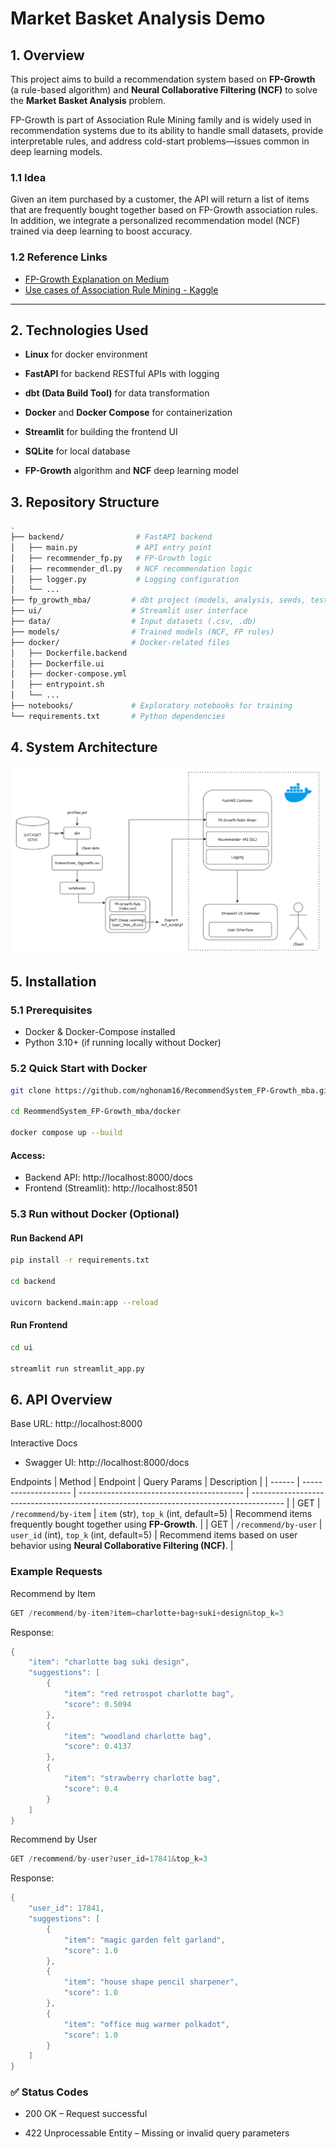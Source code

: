 # Market Basket Analysis Demo
## 1. Overview
This project aims to build a recommendation system based on **FP-Growth** (a rule-based algorithm) and **Neural Collaborative Filtering (NCF)** to solve the **Market Basket Analysis** problem.

FP-Growth is part of Association Rule Mining family and is widely used in recommendation systems due to its ability to handle small datasets, provide interpretable rules, and address cold-start problems—issues common in deep learning models.
### 1.1 Idea
Given an item purchased by a customer, the API will return a list of items that are frequently bought together based on FP-Growth association rules. In addition, we integrate a personalized recommendation model (NCF) trained via deep learning to boost accuracy.
### 1.2 Reference Links
- [FP-Growth Explanation on Medium](https://medium.com/@anilcogalan/fp-growth-algorithm-how-to-analyze-user-behavior-and-outrank-your-competitors-c39af08879db)
- [Use cases of Association Rule Mining - Kaggle](https://www.kaggle.com/code/mohammedderouiche/association-rule-mining-for-mba)
---
## 2. Technologies Used
- **Linux** for docker environment

- **FastAPI** for backend RESTful APIs with logging
- **dbt (Data Build Tool)** for data transformation
- **Docker** and **Docker Compose** for containerization
- **Streamlit** for building the frontend UI
- **SQLite** for local database
- **FP-Growth** algorithm and **NCF** deep learning model
## 3. Repository Structure
```bash
.
├── backend/                # FastAPI backend
│   ├── main.py             # API entry point
│   ├── recommender_fp.py   # FP-Growth logic
│   ├── recommender_dl.py   # NCF recommendation logic
│   ├── logger.py           # Logging configuration
│   └── ...
├── fp_growth_mba/         # dbt project (models, analysis, seeds, tests, ...)
├── ui/                    # Streamlit user interface
├── data/                  # Input datasets (.csv, .db)
├── models/                # Trained models (NCF, FP rules)
├── docker/                # Docker-related files
│   ├── Dockerfile.backend
│   ├── Dockerfile.ui
│   ├── docker-compose.yml
│   ├── entrypoint.sh
│   └── ...
├── notebooks/             # Exploratory notebooks for training
└── requirements.txt       # Python dependencies
```
## 4. System Architecture
![System Architecture](docs/image.png)
## 5. Installation
### 5.1 Prerequisites
- Docker & Docker-Compose installed
- Python 3.10+ (if running locally without Docker)
### 5.2 Quick Start with Docker
```bash
git clone https://github.com/nghonam16/RecommendSystem_FP-Growth_mba.git

cd ReommendSystem_FP-Growth_mba/docker

docker compose up --build
```
#### Access:
- Backend API: http://localhost:8000/docs
- Frontend (Streamlit): http://localhost:8501
### 5.3 Run without Docker (Optional)

#### Run Backend API
```bash
pip install -r requirements.txt

cd backend

uvicorn backend.main:app --reload
```
#### Run Frontend
```bash
cd ui

streamlit run streamlit_app.py
```
## 6. API Overview
Base URL: http://localhost:8000

Interactive Docs
- Swagger UI: http://localhost:8000/docs

Endpoints
| Method | Endpoint             | Query Params                              | Description                                                                            |
| ------ | -------------------- | ----------------------------------------- | -------------------------------------------------------------------------------------- |
| GET    | `/recommend/by-item` | `item` (str), `top_k` (int, default=5)    | Recommend items frequently bought together using **FP-Growth**.                        |
| GET    | `/recommend/by-user` | `user_id` (int), `top_k` (int, default=5) | Recommend items based on user behavior using **Neural Collaborative Filtering (NCF)**. |

### Example Requests

Recommend by Item

```cpp
GET /recommend/by-item?item=charlotte+bag+suki+design&top_k=3
```

Response:
```cpp
{
    "item": "charlotte bag suki design",
    "suggestions": [
        {
            "item": "red retrospot charlotte bag",
            "score": 0.5094
        },
        {
            "item": "woodland charlotte bag",
            "score": 0.4137
        },
        {
            "item": "strawberry charlotte bag",
            "score": 0.4
        }
    ]
}
```
Recommend by User
```cpp
GET /recommend/by-user?user_id=17841&top_k=3
```

Response:
```cpp
{
    "user_id": 17841,
    "suggestions": [
        {
            "item": "magic garden felt garland",
            "score": 1.0
        },
        {
            "item": "house shape pencil sharpener",
            "score": 1.0
        },
        {
            "item": "office mug warmer polkadot",
            "score": 1.0
        }
    ]
}
```
### ✅ Status Codes
- 200 OK – Request successful

- 422 Unprocessable Entity – Missing or invalid query parameters